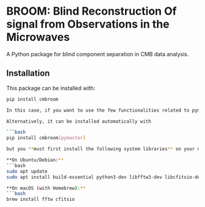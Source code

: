 # BROOM: Blind Reconstruction Of signal from Observations in the Microwaves

A Python package for blind component separation in CMB data analysis.

## Installation

This package can be installed with: 

```bash
pip install cmbroom

In this case, if you want to use the few functionalities related to pymaster you should have the package already installed with version >= 2.4.

Alternatively, it can be installed automatically with

```bash
pip install cmbroom[pymaster]

but you **must first install the following system libraries** on your machine:

**On Ubuntu/Debian:**
```bash
sudo apt update
sudo apt install build-essential python3-dev libfftw3-dev libcfitsio-dev

**On macOS (with Homebrew):**
```bash
brew install fftw cfitsio
